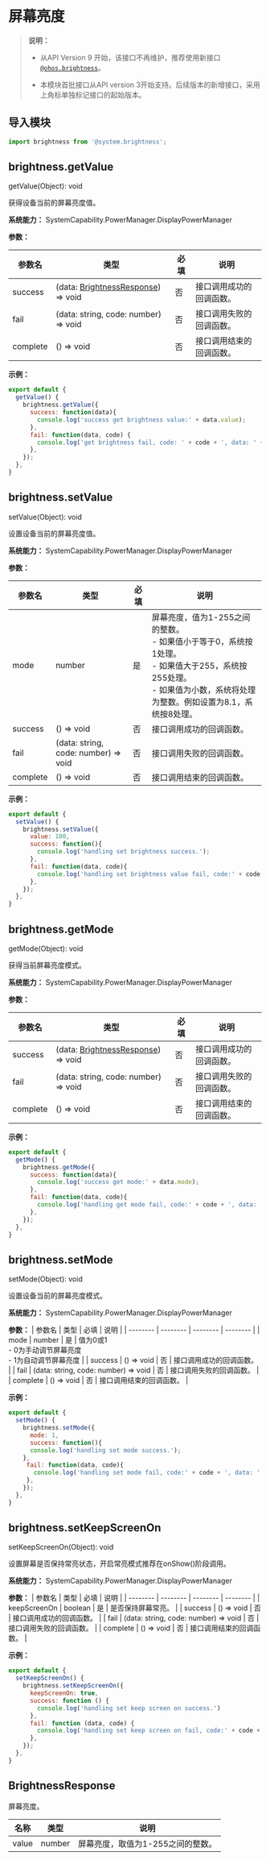# 屏幕亮度

> **说明：**
> - 从API Version 9 开始，该接口不再维护，推荐使用新接口[`@ohos.brightness`](js-apis-brightness.md)。
> 
> - 本模块首批接口从API version 3开始支持。后续版本的新增接口，采用上角标单独标记接口的起始版本。


## 导入模块


```js
import brightness from '@system.brightness';
```


## brightness.getValue

getValue(Object): void

获得设备当前的屏幕亮度值。

**系统能力：** SystemCapability.PowerManager.DisplayPowerManager

**参数：**

| 参数名 | 类型 | 必填 | 说明 |
| -------- | -------- | -------- | -------- |
| success | (data: [BrightnessResponse](#brightnessresponse)) => void | 否 | 接口调用成功的回调函数。 |
| fail | (data: string, code: number) => void | 否 | 接口调用失败的回调函数。 |
| complete | () => void | 否 | 接口调用结束的回调函数。 |


**示例：**

  ```js
  export default {    
    getValue() {        
      brightness.getValue({            
        success: function(data){                
          console.log('success get brightness value:' + data.value);            
        },            
        fail: function(data, code) {                
          console.log('get brightness fail, code: ' + code + ', data: ' + data);            
        },
      });    
    },
  }
  ```


## brightness.setValue

setValue(Object): void

设置设备当前的屏幕亮度值。

**系统能力：** SystemCapability.PowerManager.DisplayPowerManager

**参数：**

| 参数名 | 类型 | 必填 | 说明 |
| -------- | -------- | -------- | -------- |
| mode | number | 是 | 屏幕亮度，值为1-255之间的整数。<br/>-&nbsp;如果值小于等于0，系统按1处理。<br/>-&nbsp;如果值大于255，系统按255处理。<br/>-&nbsp;如果值为小数，系统将处理为整数。例如设置为8.1，系统按8处理。 |
| success | () => void | 否 | 接口调用成功的回调函数。 |
| fail | (data: string, code: number) => void | 否 | 接口调用失败的回调函数。 |
| complete | () => void | 否 | 接口调用结束的回调函数。 |

**示例：**

  ```js
  export default {    
    setValue() {        
      brightness.setValue({            
        value: 100,            
        success: function(){                
          console.log('handling set brightness success.');            
        },            
        fail: function(data, code){                
          console.log('handling set brightness value fail, code:' + code + ', data: ' + data);            
        },        
      });    
    },
  }
  ```


## brightness.getMode

getMode(Object): void

获得当前屏幕亮度模式。

**系统能力：** SystemCapability.PowerManager.DisplayPowerManager

**参数：**

| 参数名 | 类型 | 必填 | 说明 |
| -------- | -------- | -------- | -------- |
| success | (data: [BrightnessResponse](#brightnessresponse)) => void | 否 | 接口调用成功的回调函数。 |
| fail | (data: string, code: number) => void | 否 | 接口调用失败的回调函数。 |
| complete | () => void | 否 | 接口调用结束的回调函数。 |

**示例：**

  ```js
  export default {    
    getMode() {        
      brightness.getMode({            
        success: function(data){                
          console.log('success get mode:' + data.mode);            
        },            
        fail: function(data, code){                
          console.log('handling get mode fail, code:' + code + ', data: ' + data);            
        },
      });    
    },
  }
  ```


## brightness.setMode

setMode(Object): void

设置设备当前的屏幕亮度模式。

**系统能力：** SystemCapability.PowerManager.DisplayPowerManager

**参数：**
| 参数名 | 类型 | 必填 | 说明 |
| -------- | -------- | -------- | -------- |
| mode | number | 是 | 值为0或1<br/>-&nbsp;0为手动调节屏幕亮度<br/>-&nbsp;1为自动调节屏幕亮度 |
| success | () => void | 否 | 接口调用成功的回调函数。 |
| fail | (data: string, code: number) => void | 否 | 接口调用失败的回调函数。 |
| complete | () => void | 否 | 接口调用结束的回调函数。 |

**示例：**

  ```js
  export default {    
    setMode() {        
      brightness.setMode({            
        mode: 1,            
        success: function(){                
        console.log('handling set mode success.');            
      },            
       fail: function(data, code){                
         console.log('handling set mode fail, code:' + code + ', data: ' + data);            
       },
      });    
    },
  }
  ```


## brightness.setKeepScreenOn

setKeepScreenOn(Object): void

设置屏幕是否保持常亮状态，开启常亮模式推荐在onShow()阶段调用。

**系统能力：** SystemCapability.PowerManager.DisplayPowerManager

**参数：**
| 参数名 | 类型 | 必填 | 说明 |
| -------- | -------- | -------- | -------- |
| keepScreenOn | boolean | 是 | 是否保持屏幕常亮。 |
| success | () => void | 否 | 接口调用成功的回调函数。 |
| fail | (data: string, code: number) => void | 否 | 接口调用失败的回调函数。 |
| complete | () => void | 否 | 接口调用结束的回调函数。 |

**示例：**

  ```js
  export default {    
    setKeepScreenOn() {        
      brightness.setKeepScreenOn({            
        keepScreenOn: true,            
        success: function () {                
          console.log('handling set keep screen on success.')            
        },            
        fail: function (data, code) {                
          console.log('handling set keep screen on fail, code:' + code + ', data: ' + data);            
        },        
      });    
    },
  }
  ```
## 

## BrightnessResponse

屏幕亮度。

| 名称 | 类型  | 说明 |
| -------- | -------- | -------- |
| value | number | 屏幕亮度，取值为1-255之间的整数。 |



